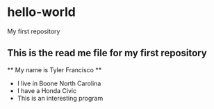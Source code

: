 # hello-world
My first repository 
## This is the read me file for my first repository

** My name is Tyler Francisco **

- I live in Boone North Carolina
- I have a Honda Civic
- This is an interesting program
